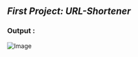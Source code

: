## *First Project: URL-Shortener*

### Output :
![Image](https://github.com/user-attachments/assets/bd45a6ae-d998-4b51-9702-7f6f852b64dc)


